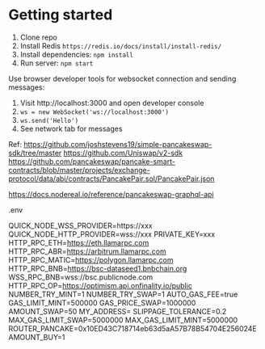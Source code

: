 # Getting started

1. Clone repo
2. Install Redis `https://redis.io/docs/install/install-redis/`
3. Install dependencies: `npm install`
4. Run server: `npm start`

Use browser developer tools for websocket connection and sending messages:

1. Visit http://localhost:3000 and open developer console
1. `ws = new WebSocket('ws://localhost:3000')`
1. `ws.send('Hello')`
1. See network tab for messages

Ref: https://github.com/joshstevens19/simple-pancakeswap-sdk/tree/master
https://github.com/Uniswap/v2-sdk
https://github.com/pancakeswap/pancake-smart-contracts/blob/master/projects/exchange-protocol/data/abi/contracts/PancakePair.sol/PancakePair.json

https://docs.nodereal.io/reference/pancakeswap-graphql-api

.env

QUICK_NODE_WSS_PROVIDER=https://xxx
QUICK_NODE_HTTP_PROVIDER=wss://xxx
PRIVATE_KEY=xxx
HTTP_RPC_ETH=https://eth.llamarpc.com
HTTP_RPC_ABR=https://arbitrum.llamarpc.com
HTTP_RPC_MATIC=https://polygon.llamarpc.com
HTTP_RPC_BNB=https://bsc-dataseed1.bnbchain.org
WSS_RPC_BNB=wss://bsc.publicnode.com
HTTP_RPC_OP=https://optimism.api.onfinality.io/public
NUMBER_TRY_MINT=1
NUMBER_TRY_SWAP=1
AUTO_GAS_FEE=true
GAS_LIMIT_MINT=500000
GAS_PRICE_SWAP=1000000
AMOUNT_SWAP=50
MY_ADDRESS=
SLIPPAGE_TOLERANCE=0.2
MAX_GAS_LIMIT_SWAP=5000000
MAX_GAS_LIMIT_MINT=5000000
ROUTER_PANCAKE=0x10ED43C718714eb63d5aA57B78B54704E256024E
AMOUNT_BUY=1
